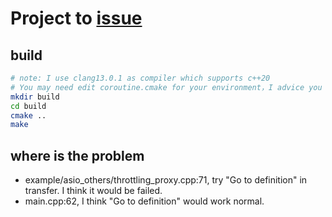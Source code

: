 # Project to [issue](https://github.com/clangd/vscode-clangd/issues/258)
## build
```bash
# note: I use clang13.0.1 as compiler which supports c++20
# You may need edit coroutine.cmake for your environment，I advice you comment CMakeLists.txt:6. Anyway, you can figure out easily.
mkdir build
cd build
cmake ..
make
```
## where is the problem
- example/asio_others/throttling_proxy.cpp:71, try "Go to definition" in transfer. I think it would be failed.
- main.cpp:62, I think "Go to definition" would work normal.